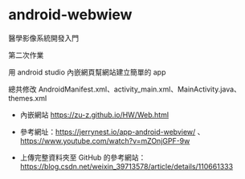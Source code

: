 # android-webwiew
醫學影像系統開發入門

第二次作業

用 android studio 內嵌網頁幫網站建立簡單的 app

總共修改 AndroidManifest.xml、activity_main.xml、MainActivity.java、themes.xml

- 內嵌網站 https://zu-z.github.io/HW/Web.html

- 參考網址：https://jerrynest.io/app-android-webview/ 、 https://www.youtube.com/watch?v=mZOnjGPF-9w

- 上傳完整資料夾至 GitHub 的參考網站：https://blog.csdn.net/weixin_39713578/article/details/110661333
